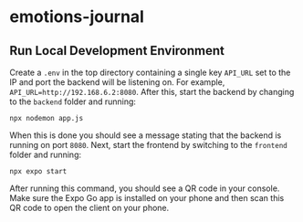 # emotions-journal
## Run Local Development Environment
Create a `.env` in the top directory containing a single key `API_URL` set to the IP and port the backend will be listening on. For example, `API_URL=http://192.168.6.2:8080`. After this, start the backend by changing to the `backend` folder and running:
```
npx nodemon app.js
```
When this is done you should see a message stating that the backend is running on port `8080`. Next, start the frontend by switching to the `frontend` folder and running:
```
npx expo start
```
After running this command, you should see a QR code in your console. Make sure the Expo Go app is installed on your phone and then scan this QR code to open the client on your phone.
